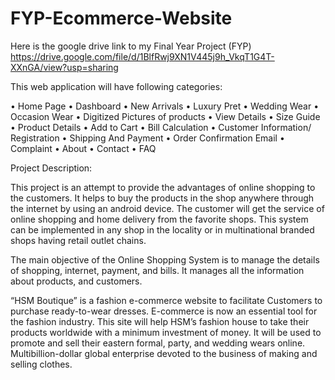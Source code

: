 # FYP-Ecommerce-Website
Here is the google drive link to my Final Year Project (FYP)
https://drive.google.com/file/d/1BlfRwj9XN1V445j9h_VkqT1G4T-XXnGA/view?usp=sharing



This web application will have following categories:

•	Home Page
•	Dashboard
•	New Arrivals
•	Luxury Pret
•	Wedding Wear
•	Occasion Wear
•	Digitized Pictures of products
•	View Details
•	Size Guide
•	Product Details
•	Add to Cart
•	Bill Calculation
•	Customer Information/ Registration
•	Shipping And Payment
•	Order Confirmation Email
•	Complaint
•	About
•	Contact
•	FAQ


Project Description:

This project is an attempt to provide the advantages of online shopping to the customers. It helps to buy the products in the shop anywhere through the internet by using an android device. The customer will get the service of online shopping and home delivery from the favorite shops. This system can be implemented in any shop in the locality or in multinational branded shops having retail outlet chains.

The main objective of the Online Shopping System is to manage the details of shopping, internet, payment, and bills. It manages all the information about products, and customers.

“HSM Boutique” is a fashion e-commerce website to facilitate Customers to purchase ready-to-wear dresses. E-commerce is now an essential tool for the fashion industry. This site will help HSM’s fashion house to take their products worldwide with a minimum investment of money. It will be used to promote and sell their eastern formal, party, and wedding wears online. Multibillion-dollar global enterprise devoted to the business of making and selling clothes.


